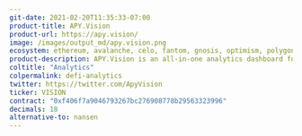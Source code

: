 ```yaml
---
git-date: 2021-02-20T11:35:33-07:00
product-title: APY.Vision
product-url: https://apy.vision/
image: /images/output_md/apy.vision.png
ecosystem: ethereum, avalanche, celo, fantom, gnosis, optimism, polygon, arbitrum
product-description: APY.Vision is an all-in-one analytics dashboard for liquidity providers and yield farmers
coltitle: "Analytics"
colpermalink: defi-analytics
twitter: https://twitter.com/ApyVision
ticker: VISION
contract: "0xf406f7a9046793267bc276908778b29563323996"
decimals: 18
alternative-to: nansen
---
```

